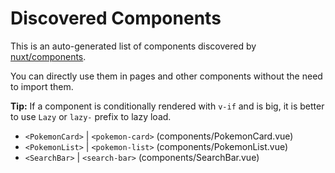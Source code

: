 # Discovered Components

This is an auto-generated list of components discovered by [nuxt/components](https://github.com/nuxt/components).

You can directly use them in pages and other components without the need to import them.

**Tip:** If a component is conditionally rendered with `v-if` and is big, it is better to use `Lazy` or `lazy-` prefix to lazy load.

- `<PokemonCard>` | `<pokemon-card>` (components/PokemonCard.vue)
- `<PokemonList>` | `<pokemon-list>` (components/PokemonList.vue)
- `<SearchBar>` | `<search-bar>` (components/SearchBar.vue)
